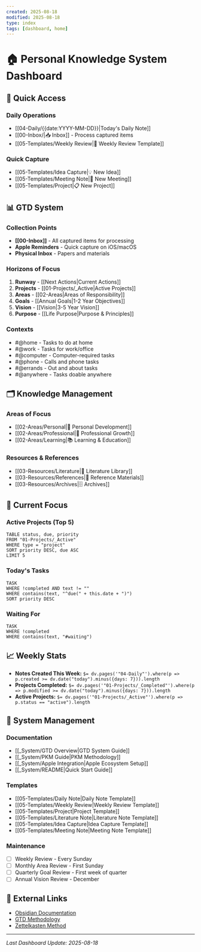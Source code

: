 ```yaml
---
created: 2025-08-18
modified: 2025-08-18
type: index
tags: [dashboard, home]
---
```


# 🏠 Personal Knowledge System Dashboard

## 🚀 Quick Access
### Daily Operations
- [[04-Daily/{{date:YYYY-MM-DD}}|Today's Daily Note]]
- [[00-Inbox/|📥 Inbox]] - Process captured items
- [[05-Templates/Weekly Review|📅 Weekly Review Template]]

### Quick Capture
- [[05-Templates/Idea Capture|💡 New Idea]]
- [[05-Templates/Meeting Note|👥 New Meeting]]
- [[05-Templates/Project|📋 New Project]]

## 📊 GTD System
### Collection Points
- **[[00-Inbox]]** - All captured items for processing
- **Apple Reminders** - Quick capture on iOS/macOS
- **Physical Inbox** - Papers and materials

### Horizons of Focus
1. **Runway** - [[Next Actions|Current Actions]]
2. **Projects** - [[01-Projects/_Active|Active Projects]]
3. **Areas** - [[02-Areas|Areas of Responsibility]]
4. **Goals** - [[Annual Goals|1-2 Year Objectives]]
5. **Vision** - [[Vision|3-5 Year Vision]]
6. **Purpose** - [[Life Purpose|Purpose & Principles]]

### Contexts
- #@home - Tasks to do at home
- #@work - Tasks for work/office
- #@computer - Computer-required tasks
- #@phone - Calls and phone tasks
- #@errands - Out and about tasks
- #@anywhere - Tasks doable anywhere

## 🗂 Knowledge Management

### Areas of Focus
- [[02-Areas/Personal|👤 Personal Development]]
- [[02-Areas/Professional|💼 Professional Growth]]
- [[02-Areas/Learning|📚 Learning & Education]]

### Resources & References
- [[03-Resources/Literature|📖 Literature Library]]
- [[03-Resources/References|📑 Reference Materials]]
- [[03-Resources/Archives|🗄 Archives]]

## 🎯 Current Focus

### Active Projects (Top 5)
```dataview
TABLE status, due, priority
FROM "01-Projects/_Active"
WHERE type = "project"
SORT priority DESC, due ASC
LIMIT 5
```

### Today's Tasks
```dataview
TASK
WHERE !completed AND text != ""
WHERE contains(text, "^due(" + this.date + ")")
SORT priority DESC
```

### Waiting For
```dataview
TASK
WHERE !completed
WHERE contains(text, "#waiting")
```

## 📈 Weekly Stats
- **Notes Created This Week:** `$= dv.pages('"04-Daily"').where(p => p.created >= dv.date("today").minus({days: 7})).length`
- **Projects Completed:** `$= dv.pages('"01-Projects/_Completed"').where(p => p.modified >= dv.date("today").minus({days: 7})).length`
- **Active Projects:** `$= dv.pages('"01-Projects/_Active"').where(p => p.status == "active").length`

## 🔧 System Management

### Documentation
- [[_System/GTD Overview|GTD System Guide]]
- [[_System/PKM Guide|PKM Methodology]]
- [[_System/Apple Integration|Apple Ecosystem Setup]]
- [[_System/README|Quick Start Guide]]

### Templates
- [[05-Templates/Daily Note|Daily Note Template]]
- [[05-Templates/Weekly Review|Weekly Review Template]]
- [[05-Templates/Project|Project Template]]
- [[05-Templates/Literature Note|Literature Note Template]]
- [[05-Templates/Idea Capture|Idea Capture Template]]
- [[05-Templates/Meeting Note|Meeting Note Template]]

### Maintenance
- [ ] Weekly Review - Every Sunday
- [ ] Monthly Area Review - First Sunday
- [ ] Quarterly Goal Review - First week of quarter
- [ ] Annual Vision Review - December

## 🔗 External Links
- [Obsidian Documentation](https://help.obsidian.md)
- [GTD Methodology](https://gettingthingsdone.com)
- [Zettelkasten Method](https://zettelkasten.de)

---
*Last Dashboard Update: 2025-08-18*